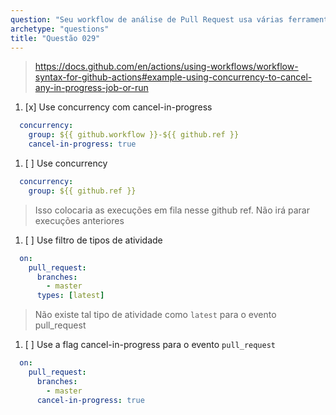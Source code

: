 ```yaml
---
question: "Seu workflow de análise de Pull Request usa várias ferramentas de análise de código e leva cerca de 20 minutos para ser concluído. Ele é acionado no evento `pull_request` com o filtro `branches` definido para `master`. Portanto, se um desenvolvedor fizer vários commits em poucos minutos, vários workflows serão executados em paralelo. Como você pode parar todas as execuções de workflow anteriores e executar apenas a última com as mudanças mais recentes?"
archetype: "questions"
title: "Questão 029"
---
```


> https://docs.github.com/en/actions/using-workflows/workflow-syntax-for-github-actions#example-using-concurrency-to-cancel-any-in-progress-job-or-run

1. [x] Use concurrency com cancel-in-progress
```yaml
  concurrency:
    group: ${{ github.workflow }}-${{ github.ref }}
    cancel-in-progress: true
```
1. [ ] Use concurrency
```yaml
  concurrency:
    group: ${{ github.ref }}
```
> Isso colocaria as execuções em fila nesse github ref. Não irá parar execuções anteriores

1. [ ] Use filtro de tipos de atividade
```yaml
  on:
    pull_request:
      branches:
        - master
      types: [latest]
```
> Não existe tal tipo de atividade como `latest` para o evento pull_request
1. [ ] Use a flag cancel-in-progress para o evento `pull_request`
```yaml
  on:
    pull_request:
      branches:
        - master
      cancel-in-progress: true
```
